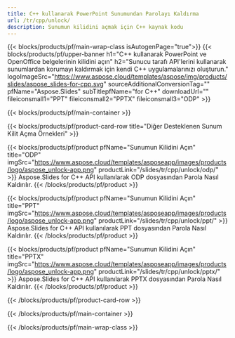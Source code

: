 ```yaml
---
title: C++ kullanarak PowerPoint Sunumundan Parolayı Kaldırma
url: /tr/cpp/unlock/
description: Sunumun kilidini açmak için C++ kaynak kodu
---
```


{{< blocks/products/pf/main-wrap-class isAutogenPage="true">}}
{{< blocks/products/pf/upper-banner h1="C++ kullanarak PowerPoint ve OpenOffice belgelerinin kilidini açın" h2="Sunucu tarafı API'lerini kullanarak sunumlardan korumayı kaldırmak için kendi C++ uygulamalarınızı oluşturun." logoImageSrc="https://www.aspose.cloud/templates/aspose/img/products/slides/aspose_slides-for-cpp.svg" sourceAdditionalConversionTag="" pfName="Aspose.Slides" subTitlepfName="for C++" downloadUrl="" fileiconsmall1="PPT" fileiconsmall2="PPTX" fileiconsmall3="ODP" >}}

{{< blocks/products/pf/main-container >}}

{{< blocks/products/pf/product-card-row title="Diğer Desteklenen Sunum Kilit Açma Örnekleri" >}}

{{< blocks/products/pf/product pfName="Sunumun Kilidini Açın" title="ODP" imgSrc="https://www.aspose.cloud/templates/asposeapp/images/products/logo/aspose_unlock-app.png" productLink="/slides/tr/cpp/unlock/odp/" >}}
Aspose.Slides for C++ API kullanılarak ODP dosyasından Parola Nasıl Kaldırılır.
{{< /blocks/products/pf/product >}}

{{< blocks/products/pf/product pfName="Sunumun Kilidini Açın" title="PPT" imgSrc="https://www.aspose.cloud/templates/asposeapp/images/products/logo/aspose_unlock-app.png" productLink="/slides/tr/cpp/unlock/ppt/" >}}
Aspose.Slides for C++ API kullanılarak PPT dosyasından Parola Nasıl Kaldırılır.
{{< /blocks/products/pf/product >}}

{{< blocks/products/pf/product pfName="Sunumun Kilidini Açın" title="PPTX" imgSrc="https://www.aspose.cloud/templates/asposeapp/images/products/logo/aspose_unlock-app.png" productLink="/slides/tr/cpp/unlock/pptx/" >}}
Aspose.Slides for C++ API kullanılarak PPTX dosyasından Parola Nasıl Kaldırılır.
{{< /blocks/products/pf/product >}}



{{< /blocks/products/pf/product-card-row >}}

{{< /blocks/products/pf/main-container >}}
    
{{< /blocks/products/pf/main-wrap-class >}}